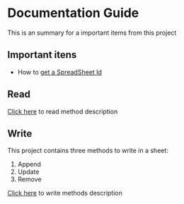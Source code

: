 # Documentation Guide

This is an summary for a important items from this project 

## Important itens

* How to [get a SpreadSheet Id](/Documentation/getSpreadsheetId.md)

## Read

[Click here](/Documentation/readMethod.md) to read method description

## Write

This project contains three methods to write in a sheet:
1. Append
2. Update
3. Remove

[Click here](/Documentation/writeMethod.md) to write methods description